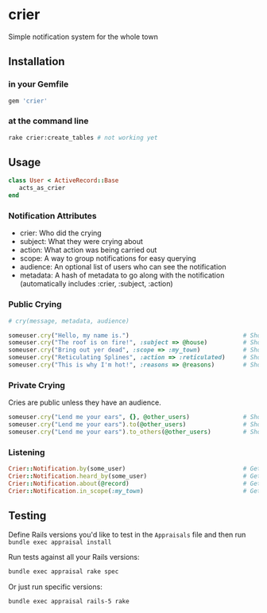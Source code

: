 crier
=====

Simple notification system for the whole town

## Installation

### in your Gemfile

```ruby
gem 'crier'
```

### at the command line

```bash
rake crier:create_tables # not working yet
```

## Usage

```ruby
class User < ActiveRecord::Base
   acts_as_crier
end
```

### Notification Attributes

* crier: Who did the crying
* subject: What they were crying about
* action: What action was being carried out
* scope: A way to group notifications for easy querying
* audience: An optional list of users who can see the notification
* metadata: A hash of metadata to go along with the notification (automatically includes :crier, :subject, :action)

### Public Crying

```ruby
# cry(message, metadata, audience)

someuser.cry("Hello, my name is.")                                # Shout about yourself
someuser.cry("The roof is on fire!", :subject => @house)          # Shout about the house
someuser.cry("Bring out yer dead", :scope => :my_town)            # Shout within a custom scope for finding
someuser.cry("Reticulating Splines", :action => :reticulated)     # Shout with a specific action verb for use in the view
someuser.cry("This is why I'm hot!", :reasons => @reasons)        # Shout with custom metadata
```

### Private Crying

Cries are public unless they have an audience.

```ruby
someuser.cry("Lend me your ears", {}, @other_users)               # Shout only to specific users
someuser.cry("Lend me your ears").to(@other_users)                # Shout only to specific users, alternate syntax, non-transactional
someuser.cry("Lend me your ears").to_others(@other_users)         # Shout only to specific users, alternate syntax, non-transactional, excludes crier from @other_users
```

### Listening

```ruby
Crier::Notification.by(some_user)                                 # Get all the notifications by a particular user
Crier::Notification.heard_by(some_user)                           # Get all the notifications the user heard
Crier::Notification.about(@record)                                # Get all the notifications with the given subject
Crier::Notification.in_scope(:my_town)                            # Get all the notifications within the given scope
```

## Testing

Define Rails versions you'd like to test in the `Appraisals` file and then run `bundle exec appraisal install`

Run tests against all your Rails versions:

```bash
bundle exec appraisal rake spec
```

Or just run specific versions:

```bash
bundle exec appraisal rails-5 rake
```
